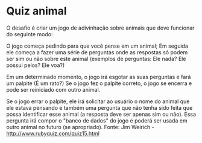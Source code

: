 Quiz animal
===========

O desafio é criar um jogo de adivinhação sobre animais que deve funcionar do seguinte modo:

O jogo começa pedindo para que você pense em um animal;
Em seguida ele começa a fazer uma série de perguntas onde as respostas só podem ser sim ou não sobre este animal (exemplos de perguntas: Ele nada? Ele possui pelos? Ele voa?)

Em um determinado momento, o jogo irá esgotar as suas perguntas e fará um palpite (É um rato?)
Se o jogo fez o palpite correto, o jogo se encerra e pode ser reiniciado com outro animal.

Se o jogo errar o palpite, ele irá solicitar ao usuário o nome do animal que ele estava pensando e também uma pergunta que não tenha sido feita que possa identificar esse animal (a resposta deve ser apenas sim ou não). Essa pergunta irá compor o "banco de dados" do jogo e poderá ser usada em outro animal no futuro (se apropriado).
Fonte: Jim Weirich - http://www.rubyquiz.com/quiz15.html
